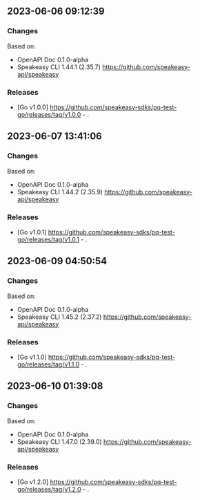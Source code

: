 

## 2023-06-06 09:12:39
### Changes
Based on:
- OpenAPI Doc 0.1.0-alpha 
- Speakeasy CLI 1.44.1 (2.35.7) https://github.com/speakeasy-api/speakeasy
### Releases
- [Go v1.0.0] https://github.com/speakeasy-sdks/pq-test-go/releases/tag/v1.0.0 - .

## 2023-06-07 13:41:06
### Changes
Based on:
- OpenAPI Doc 0.1.0-alpha 
- Speakeasy CLI 1.44.2 (2.35.9) https://github.com/speakeasy-api/speakeasy
### Releases
- [Go v1.0.1] https://github.com/speakeasy-sdks/pq-test-go/releases/tag/v1.0.1 - .

## 2023-06-09 04:50:54
### Changes
Based on:
- OpenAPI Doc 0.1.0-alpha 
- Speakeasy CLI 1.45.2 (2.37.2) https://github.com/speakeasy-api/speakeasy
### Releases
- [Go v1.1.0] https://github.com/speakeasy-sdks/pq-test-go/releases/tag/v1.1.0 - .

## 2023-06-10 01:39:08
### Changes
Based on:
- OpenAPI Doc 0.1.0-alpha 
- Speakeasy CLI 1.47.0 (2.39.0) https://github.com/speakeasy-api/speakeasy
### Releases
- [Go v1.2.0] https://github.com/speakeasy-sdks/pq-test-go/releases/tag/v1.2.0 - .